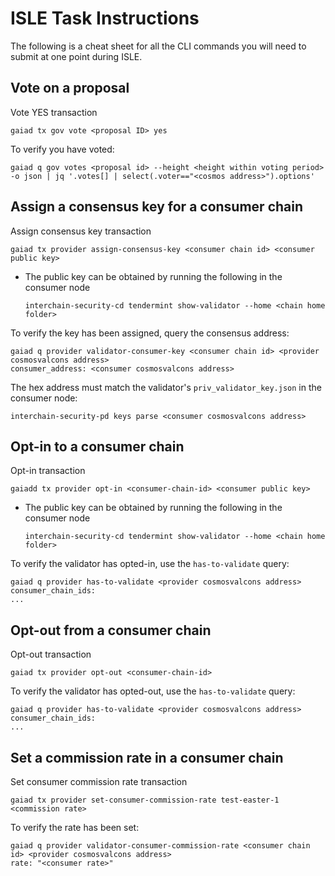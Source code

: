 # ISLE Task Instructions

The following is a cheat sheet for all the CLI commands you will need to submit at one point during ISLE.

## Vote on a proposal

Vote YES transaction
```
gaiad tx gov vote <proposal ID> yes
```

To verify you have voted:
```
gaiad q gov votes <proposal id> --height <height within voting period> -o json | jq '.votes[] | select(.voter=="<cosmos address>").options'
```

## Assign a consensus key for a consumer chain

Assign consensus key transaction
```
gaiad tx provider assign-consensus-key <consumer chain id> <consumer public key>
```
* The public key can be obtained by running the following in the consumer node
  ```
  interchain-security-cd tendermint show-validator --home <chain home folder>
  ```

To verify the key has been assigned, query the consensus address:
```
gaiad q provider validator-consumer-key <consumer chain id> <provider cosmosvalcons address>
consumer_address: <consumer cosmosvalcons address>
```
The hex address must match the validator's `priv_validator_key.json` in the consumer node:
```
interchain-security-pd keys parse <consumer cosmosvalcons address>
```

## Opt-in to a consumer chain

Opt-in transaction
```
gaiadd tx provider opt-in <consumer-chain-id> <consumer public key>
```
* The public key can be obtained by running the following in the consumer node
  ```
  interchain-security-cd tendermint show-validator --home <chain home folder>
  ```

To verify the validator has opted-in, use the `has-to-validate` query:
```
gaiad q provider has-to-validate <provider cosmosvalcons address>
consumer_chain_ids:
...
```

## Opt-out from a consumer chain

Opt-out transaction
```
gaiad tx provider opt-out <consumer-chain-id>
```

To verify the validator has opted-out, use the `has-to-validate` query:
```
gaiad q provider has-to-validate <provider cosmosvalcons address>
consumer_chain_ids:
...
```

## Set a commission rate in a consumer chain

Set consumer commission rate transaction
```
gaiad tx provider set-consumer-commission-rate test-easter-1  <commission rate>
```

To verify the rate has been set:
```
gaiad q provider validator-consumer-commission-rate <consumer chain id> <provider cosmosvalcons address>
rate: "<consumer rate>"
```
